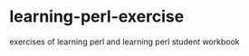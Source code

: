 learning-perl-exercise
======================

exercises of learning perl and learning perl student workbook
